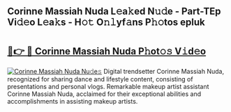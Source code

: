 ## Corinne Massiah Nuda L𝚎a𝚔ed N𝚞𝚍e - Part-TEp Vi𝚍𝚎o L𝚎a𝚔s - H𝚘𝚝 O𝚗𝚕yf𝚊ns P𝚑𝚘tos epluk

# <h2><a href="http://kfcvbq1.oniu.top/?m=Corinne+Massiah+Nuda">🔗👉 🔴 Corinne Massiah Nuda P𝚑ot𝚘𝚜 V𝚒d𝚎o</a></h2>

[![Corinne Massiah Nuda Nu𝚍e𝚜](https://i.imgur.com/0qMVB7G.gif)](http://kfcvbq1.oniu.top/?m=Corinne+Massiah+Nuda)
Digital trendsetter Corinne Massiah Nuda, recognized for sharing dance and lifestyle content, consisting of presentations and personal vlogs. Remarkable makeup artist assistant Corinne Massiah Nuda, acclaimed for their exceptional abilities and accomplishments in assisting makeup artists.  
